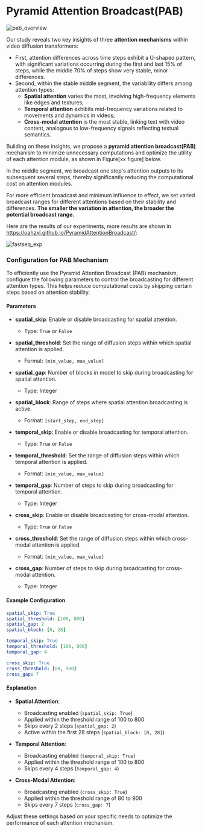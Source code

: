 # Pyramid Attention Broadcast(PAB)

![pab_overview](../figure/fastseq_overview.png)


Our study reveals two key insights of three **attention mechanisms** within video diffusion transformers:
- First, attention differences across time steps exhibit a U-shaped pattern, with significant variations occurring during the first and last 15% of steps, while the middle 70% of steps show very stable, minor differences.
- Second, within the stable middle segment, the variability differs among attention types:
    - **Spatial attention** varies the most, involving high-frequency elements like edges and textures;
    - **Temporal attention** exhibits mid-frequency variations related to movements and dynamics in videos;
    - **Cross-modal attention** is the most stable, linking text with video content, analogous to low-frequency signals reflecting textual semantics.


Building on these insights, we propose a **pyramid attention broadcast(PAB)** mechanism to minimize unnecessary computations and optimize the utility of each attention module, as shown in Figure[xx figure] below.

In the middle segment, we broadcast one step's attention outputs to its subsequent several steps, thereby significantly reducing the computational cost on attention modules.

For more efficient broadcast and minimum influence to effect, we set varied broadcast ranges for different attentions based on their stability and differences.
**The smaller the variation in attention, the broader the potential broadcast range.**


Here are the results of our experiments, more results are shown in https://oahzxl.github.io/PyramidAttentionBroadcast/:

![fastseq_exp](../figure/fastseq_exp.png)


### Configuration for PAB Mechanism

To efficiently use the Pyramid Attention Broadcast (PAB) mechanism, configure the following parameters to control the broadcasting for different attention types. This helps reduce computational costs by skipping certain steps based on attention stability.

#### Parameters

- **spatial_skip**: Enable or disable broadcasting for spatial attention.
  - Type: `True` or `False`

- **spatial_threshold**: Set the range of diffusion steps within which spatial attention is applied.
  - Format: `[min_value, max_value]`

- **spatial_gap**: Number of blocks in model to skip during broadcasting for spatial attention.
  - Type: Integer

- **spatial_block**: Range of steps where spatial attention broadcasting is active.
  - Format: `[start_step, end_step]`

- **temporal_skip**: Enable or disable broadcasting for temporal attention.
  - Type: `True` or `False`

- **temporal_threshold**: Set the range of diffusion steps within which temporal attention is applied.
  - Format: `[min_value, max_value]`

- **temporal_gap**: Number of steps to skip during broadcasting for temporal attention.
  - Type: Integer

- **cross_skip**: Enable or disable broadcasting for cross-modal attention.
  - Type: `True` or `False`

- **cross_threshold**: Set the range of diffusion steps within which cross-modal attention is applied.
  - Format: `[min_value, max_value]`

- **cross_gap**: Number of steps to skip during broadcasting for cross-modal attention.
  - Type: Integer

#### Example Configuration

```yaml
spatial_skip: True
spatial_threshold: [100, 800]
spatial_gap: 2
spatial_block: [0, 28]

temporal_skip: True
temporal_threshold: [100, 800]
temporal_gap: 4

cross_skip: True
cross_threshold: [80, 900]
cross_gap: 7
```

#### Explanation

- **Spatial Attention**:
  - Broadcasting enabled (`spatial_skip: True`)
  - Applied within the threshold range of 100 to 800
  - Skips every 2 steps (`spatial_gap: 2`)
  - Active within the first 28 steps (`spatial_block: [0, 28]`)

- **Temporal Attention**:
  - Broadcasting enabled (`temporal_skip: True`)
  - Applied within the threshold range of 100 to 800
  - Skips every 4 steps (`temporal_gap: 4`)

- **Cross-Modal Attention**:
  - Broadcasting enabled (`cross_skip: True`)
  - Applied within the threshold range of 80 to 900
  - Skips every 7 steps (`cross_gap: 7`)

Adjust these settings based on your specific needs to optimize the performance of each attention mechanism.

